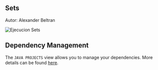 ## Sets
Autor: Alexander Beltran

![  Ejecucion Sets](img/Sets.png)

## Dependency Management

The `JAVA PROJECTS` view allows you to manage your dependencies. More details can be found [here](https://github.com/microsoft/vscode-java-dependency#manage-dependencies).
